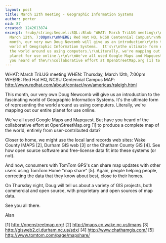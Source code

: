 ```yaml
---
layout: post
title: March 12th meeting - Geographic Information Systems
author: porter
nid: 87
created: 1242613874
excerpt: !ruby/string:Sequel::SQL::Blob "WHAT: March TriLUG meeting\r\nWHEN: Thursday,
  March 12th, 7:00pm\r\nWHERE: Red Hat HQ, NCSU Centennial Campus\r\nMAP: http://www.redhat.com/about/contact/ww/americas/raleigh.html\r\n\r\nThis
  month, our very own Doug Newcomb will give us an introduction\r\nto the fascinating
  world of Geographic Information Systems.  It's\r\nthe ultimate form of representing
  the world around us using computers.\r\nLiterally, we're mapping out our entire
  planet for use online.\r\n\r\nWe've all used Google Maps and Mapquest.  But have
  you heard of the\r\ncollaborative effort at OpenStreetMap.org [1] to produce a complete\r"
---
```

WHAT: March TriLUG meeting
WHEN: Thursday, March 12th, 7:00pm
WHERE: Red Hat HQ, NCSU Centennial Campus
MAP: http://www.redhat.com/about/contact/ww/americas/raleigh.html

This month, our very own Doug Newcomb will give us an introduction
to the fascinating world of Geographic Information Systems.  It's
the ultimate form of representing the world around us using computers.
Literally, we're mapping out our entire planet for use online.

We've all used Google Maps and Mapquest.  But have you heard of the
collaborative effort at OpenStreetMap.org [1] to produce a complete
map of the world, entirely from user-contributed data?

Closer to home, we might use the local land records web sites:
Wake County IMAPS [2], Durham GIS web [3] or the Chatham County
GIS [4].  See how open source software and free-license data
fit into these systems (or not).

And now, consumers with TomTom GPS's can share map updates with
other users using TomTom Home "map share" [5].  Again, people
helping people, correcting the data that they know about best,
close to their homes.

On Thursday night, Doug will tell us about a variety of GIS projects,
both commercial and open source, with proprietary and open sources
of map data.

See you all there.

Alan


[1] http://openstreetmap.org/
[2] http://imaps.co.wake.nc.us/imaps
[3] http://gisweb2.ci.durham.nc.us/sdx/
[4] http://www.chathamgis.com/
[5] http://www.tomtom.com/page/mapshare/


